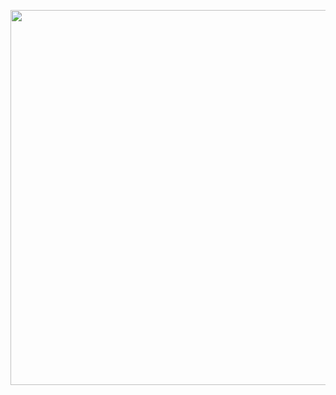 <p align="center">
<img src="https://github.com/CindCodes/IBM-Data-Analyst-Capstone/blob/main/Graphics/data-collection.jpg" width="1300" height="600" alt="Data-Collection-Banner" title="Data Collection">
</p>
